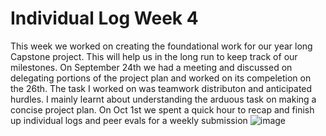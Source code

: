 
# Individual Log Week 4
This week we worked on creating the foundational work for our year long Capstone project. This will help us in the long run to keep track of our milestones. On September 24th we had a meeting and discussed on delegating portions of the project plan and worked on its compeletion on the 26th. The task I worked on was teamwork distributon and anticipated hurdles. I mainly learnt about understanding the arduous task on making a concise project plan. On Oct 1st we spent a quick hour to recap and finish up individual logs and peer evals for a weekly submission 
![image](https://github.com/COSC-499-W2023/year-long-project-team-11/assets/90084005/2a57c281-1a6b-4e48-a986-47e20ff9cc11)







